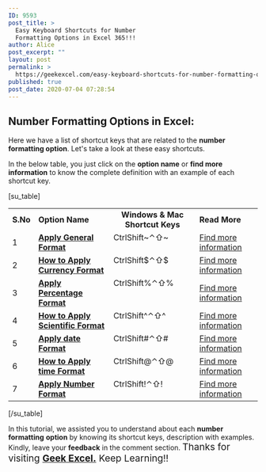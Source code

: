 ```yaml
---
ID: 9593
post_title: >
  Easy Keyboard Shortcuts for Number
  Formatting Options in Excel 365!!!
author: Alice
post_excerpt: ""
layout: post
permalink: >
  https://geekexcel.com/easy-keyboard-shortcuts-for-number-formatting-options-in-excel-365/
published: true
post_date: 2020-07-04 07:28:54
---
```

<h2>Number Formatting Options in Excel:</h2>
Here we have a list of shortcut keys that are related to the <strong>number formatting option</strong>. Let's take a look at these easy shortcuts.

In the below table, you just click on the <strong>option name</strong> or <strong>find more information</strong> to know the complete definition with an example of each shortcut key.

[su_table]
<table>
<tbody>
<tr>
<td><strong>S.No</strong></td>
<td><strong>Option Name</strong></td>
<td style="text-align: -webkit-center;"><strong>Windows &amp; Mac Shortcut Keys</strong></td>
<td><strong>Read More</strong></td>
</tr>
<tr>
<td>1</td>
<td><a href="https://geekexcel.com/shortcut-to-apply-general-format-in-ms-excel-365/"><strong>Apply General Format</strong></a></td>
<td style="display: flex;"><span class="custom-table custom-table1" style="display: flex;"><span class="key-flex"><span class="win-key" style="width: 80px;"><span class="custom-span-key">Ctrl</span></span>
</span><span class="key-flex"><span class="win-key" style="width: 80px;"><span class="custom-span-key">Shift</span></span>
</span><span class="key-flex"><span class="win-key"><span class="custom-span-key">~</span></span>
</span>
</span>
<span style="display: flex;"><span class="key-flex"><span class="mac-key"><span class="custom-span-key">⌃</span></span>
</span><span class="key-flex"><span class="mac-key"><span class="custom-span-key">⇧</span></span>
</span><span class="key-flex"><span class="mac-key"><span class="custom-span-key">~</span></span>
</span>
</span></td>
<td><a href="https://geekexcel.com/shortcut-to-apply-general-format-in-ms-excel-365/">Find more information</a></td>
</tr>
<tr>
<td>2</td>
<td><a href="https://geekexcel.com/simple-shortcut-to-apply-currency-format-in-ms-excel-365/"><strong>How to Apply Currency Format</strong></a></td>
<td style="display: flex;"><span class="custom-table custom-table1" style="display: flex;"><span class="key-flex"><span class="win-key" style="width: 80px;"><span class="custom-span-key">Ctrl</span></span>
</span><span class="key-flex"><span class="win-key" style="width: 80px;"><span class="custom-span-key">Shift</span></span>
</span><span class="key-flex"><span class="win-key"><span class="custom-span-key">$</span></span>
</span>
</span>
<span style="display: flex;"><span class="key-flex"><span class="mac-key"><span class="custom-span-key">⌃</span></span>
</span><span class="key-flex"><span class="mac-key"><span class="custom-span-key">⇧</span></span>
</span><span class="key-flex"><span class="mac-key"><span class="custom-span-key">$</span></span>
</span>
</span></td>
<td><a href="https://geekexcel.com/simple-shortcut-to-apply-currency-format-in-ms-excel-365/">Find more information</a></td>
</tr>
<tr>
<td>3</td>
<td><a href="https://geekexcel.com/simple-shortcut-keys-to-apply-percentage-format-in-ms-excel-365/"><strong>Apply Percentage Format</strong></a></td>
<td style="display: flex;"><span class="custom-table custom-table1" style="display: flex;"><span class="key-flex"><span class="win-key" style="width: 80px;"><span class="custom-span-key">Ctrl</span></span>
</span><span class="key-flex"><span class="win-key" style="width: 80px;"><span class="custom-span-key">Shift</span></span>
</span><span class="key-flex"><span class="win-key"><span class="custom-span-key">%</span></span>
</span>
</span>
<span style="display: flex;"><span class="key-flex"><span class="mac-key"><span class="custom-span-key">⌃</span></span>
</span><span class="key-flex"><span class="mac-key"><span class="custom-span-key">⇧</span></span>
</span><span class="key-flex"><span class="mac-key"><span class="custom-span-key">%</span></span>
</span>
</span></td>
<td><a href="https://geekexcel.com/simple-shortcut-keys-to-apply-percentage-format-in-ms-excel-365/">Find more information</a></td>
</tr>
<tr>
<td>4</td>
<td><a href="https://geekexcel.com/shortcut-to-apply-scientific-format-in-microsoft-excel-365/"><strong>How to Apply Scientific Format</strong></a></td>
<td style="display: flex;"><span class="custom-table custom-table1" style="display: flex;"><span class="key-flex"><span class="win-key" style="width: 80px;"><span class="custom-span-key">Ctrl</span></span>
</span><span class="key-flex"><span class="win-key" style="width: 80px;"><span class="custom-span-key">Shift</span></span>
</span><span class="key-flex"><span class="win-key"><span class="custom-span-key">^</span></span>
</span>
</span>
<span style="display: flex;"><span class="key-flex"><span class="mac-key"><span class="custom-span-key">⌃</span></span>
</span><span class="key-flex"><span class="mac-key"><span class="custom-span-key">⇧</span></span>
</span><span class="key-flex"><span class="mac-key"><span class="custom-span-key">^</span></span>
</span>
</span></td>
<td><a href="https://geekexcel.com/shortcut-to-apply-scientific-format-in-microsoft-excel-365/">Find more information</a></td>
</tr>
<tr>
<td>5</td>
<td><a href="https://geekexcel.com/easy-keyboard-shortcuts-to-apply-date-format-in-excel-365/"><strong>Apply date Format</strong></a></td>
<td style="display: flex;"><span class="custom-table custom-table1" style="display: flex;"><span class="key-flex"><span class="win-key" style="width: 80px;"><span class="custom-span-key">Ctrl</span></span>
</span><span class="key-flex"><span class="win-key" style="width: 80px;"><span class="custom-span-key">Shift</span></span>
</span><span class="key-flex"><span class="win-key"><span class="custom-span-key">#</span></span>
</span>
</span>
<span style="display: flex;"><span class="key-flex"><span class="mac-key"><span class="custom-span-key">⌃</span></span>
</span><span class="key-flex"><span class="mac-key"><span class="custom-span-key">⇧</span></span>
</span><span class="key-flex"><span class="mac-key"><span class="custom-span-key">#</span></span>
</span>
</span></td>
<td><a href="https://geekexcel.com/easy-keyboard-shortcuts-to-apply-date-format-in-excel-365/">Find more information</a></td>
</tr>
<tr>
<td>6</td>
<td><a href="https://geekexcel.com/quick-shortcut-to-apply-time-format-in-microsoft-excel-365/"><strong>How to Apply time Format</strong></a></td>
<td style="display: flex;"><span class="custom-table custom-table1" style="display: flex;"><span class="key-flex"><span class="win-key" style="width: 80px;"><span class="custom-span-key">Ctrl</span></span>
</span><span class="key-flex"><span class="win-key" style="width: 80px;"><span class="custom-span-key">Shift</span></span>
</span><span class="key-flex"><span class="win-key"><span class="custom-span-key">@</span></span>
</span>
</span>
<span style="display: flex;"><span class="key-flex"><span class="mac-key"><span class="custom-span-key">⌃</span></span>
</span><span class="key-flex"><span class="mac-key"><span class="custom-span-key">⇧</span></span>
</span><span class="key-flex"><span class="mac-key"><span class="custom-span-key">@</span></span>
</span>
</span></td>
<td><a href="https://geekexcel.com/quick-shortcut-to-apply-time-format-in-microsoft-excel-365/">Find more information</a></td>
</tr>
<tr>
<td>7</td>
<td><a href="https://geekexcel.com/keyboard-shortcut-to-apply-number-format-in-excel-365/"><strong>Apply Number Format</strong></a></td>
<td style="display: flex;"><span class="custom-table custom-table1" style="display: flex;"><span class="key-flex"><span class="win-key" style="width: 80px;"><span class="custom-span-key">Ctrl</span></span>
</span><span class="key-flex"><span class="win-key" style="width: 80px;"><span class="custom-span-key">Shift</span></span>
</span><span class="key-flex"><span class="win-key"><span class="custom-span-key">!</span></span>
</span>
</span>
<span style="display: flex;"><span class="key-flex"><span class="mac-key"><span class="custom-span-key">⌃</span></span>
</span><span class="key-flex"><span class="mac-key"><span class="custom-span-key">⇧</span></span>
</span><span class="key-flex"><span class="mac-key"><span class="custom-span-key">!</span></span>
</span>
</span></td>
<td><a href="https://geekexcel.com/keyboard-shortcut-to-apply-number-format-in-excel-365/">Find more information</a></td>
</tr>
</tbody>
</table>
[/su_table]

In this tutorial, we assisted you to understand about each <strong>number formatting</strong> <strong>option</strong> by knowing its shortcut keys, description with examples. Kindly, leave your <strong>feedback</strong> in the comment section. <span style="font-size: 19px;">Thanks for visiting <strong><a href="https://geekexcel.com/">Geek Excel.</a></strong> Keep Learning!!</span>